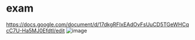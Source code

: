 # exam

https://docs.google.com/document/d/17dkgRFIxEAdOvFsUuCD5TGeWHCqcC7U-Ha5MJ0EfdtI/edit
![image](https://github.com/alyysaveleva/exam/assets/131712175/8a52f11c-c7d4-4a57-b363-4cb7636f1e10)

